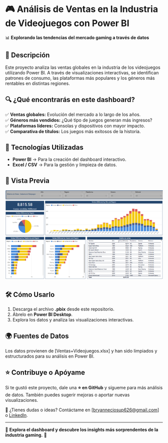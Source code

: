 # 🎮 Análisis de Ventas en la Industria de Videojuegos con Power BI  

📊 **Explorando las tendencias del mercado gaming a través de datos**  

## 📌 Descripción  

Este proyecto analiza las ventas globales en la industria de los videojuegos utilizando Power BI. A través de visualizaciones interactivas, se identifican patrones de consumo, las plataformas más populares y los géneros más rentables en distintas regiones.  

## 🔍 ¿Qué encontrarás en este dashboard?  

✅ **Ventas globales:** Evolución del mercado a lo largo de los años.  
✅ **Géneros más vendidos:** ¿Qué tipo de juegos generan más ingresos?  
✅ **Plataformas líderes:** Consolas y dispositivos con mayor impacto.  
✅ **Comparativa de títulos:** Los juegos más exitosos de la historia.  

## 🚀 Tecnologías Utilizadas  

- **Power BI** → Para la creación del dashboard interactivo.  
- **Excel / CSV** → Para la gestión y limpieza de datos.

## 📸 Vista Previa  

![Dashboard Preview](ReporteVideojuegos.png)  

## 🛠 Cómo Usarlo  

1. Descarga el archivo **.pbix** desde este repositorio.  
2. Ábrelo en **Power BI Desktop**.  
3. Explora los datos y analiza las visualizaciones interactivas.  

## 🌍 Fuentes de Datos  

Los datos provienen de [Ventas+Videojuegos.xlsx] y han sido limpiados y estructurados para su análisis en Power BI.  

## ⭐ Contribuye o Apóyame  

Si te gustó este proyecto, dale una **⭐ en GitHub** y sígueme para más análisis de datos. También puedes sugerir mejoras o aportar nuevas visualizaciones.  

📧 ¿Tienes dudas o ideas? Contáctame en [bryanneciosup626@gmail.com] o [LinkedIn](https://www.linkedin.com/in/brayan-rafael-neciosup-bola%C3%B1os-407a59246/).  

---

🔗 **Explora el dashboard y descubre los insights más sorprendentes de la industria gaming.** 🚀  
